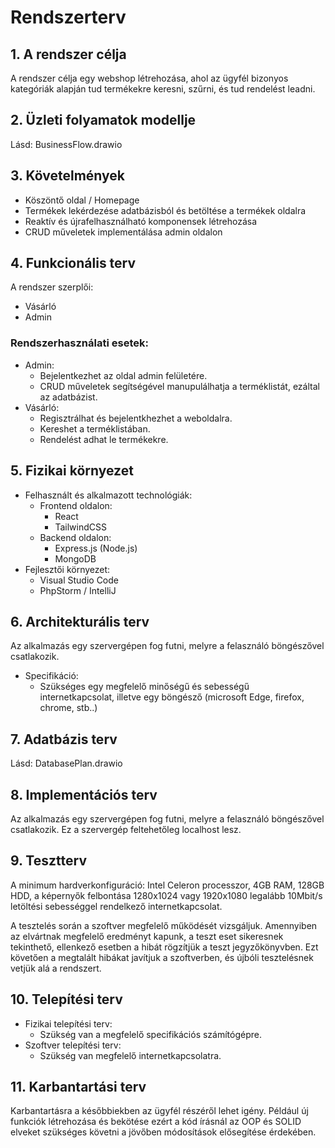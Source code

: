# Rendszerterv

## 1. A rendszer célja
A rendszer célja egy webshop létrehozása, ahol az ügyfél bizonyos kategóriák
alapján tud termékekre keresni, szűrni, és tud rendelést leadni.

## 2. Üzleti folyamatok modellje
Lásd: BusinessFlow.drawio

## 3. Követelmények
- Köszöntő oldal / Homepage
- Termékek lekérdezése adatbázisból és betöltése a termékek oldalra
- Reaktív és újrafelhasználható komponensek létrehozása
- CRUD műveletek implementálása admin oldalon

## 4. Funkcionális terv
A rendszer szerplői:
- Vásárló
- Admin

### Rendszerhasználati esetek:
 - Admin:
   - Bejelentkezhet az oldal admin felületére.
   - CRUD műveletek segítségével manupulálhatja a terméklistát, ezáltal az adatbázist.
 - Vásárló:
   - Regisztrálhat és bejelentkhezhet a weboldalra.
   - Kereshet a terméklistában.
   - Rendelést adhat le termékekre.

## 5. Fizikai környezet
- Felhasznált és alkalmazott technológiák:
  - Frontend oldalon:
    - React
    - TailwindCSS
  - Backend oldalon:
    - Express.js (Node.js)
    - MongoDB
- Fejlesztői környezet:
  - Visual Studio Code
  - PhpStorm / IntelliJ

## 6. Architekturális terv
Az alkalmazás egy szervergépen fog futni, melyre a felasználó böngészővel csatlakozik.

- Specifikáció:
  - Szükséges egy megfelelő minőségű és sebességű internetkapcsolat, illetve egy böngésző (microsoft Edge, firefox, chrome, stb..)

## 7. Adatbázis terv
Lásd: DatabasePlan.drawio

## 8. Implementációs terv
Az alkalmazás egy szervergépen fog futni, melyre a felasználó böngészővel csatlakozik.
Ez a szervergép feltehetőleg localhost lesz.

## 9. Tesztterv
A minimum hardverkonfiguráció: Intel Celeron processzor, 4GB RAM, 128GB HDD, a képernyők felbontása 1280x1024 vagy 1920x1080 legalább 10Mbit/s letöltési sebességgel rendelkező internetkapcsolat.

A tesztelés során a szoftver megfelelő működését vizsgáljuk. Amennyiben az elvártnak megfelelő eredményt kapunk, a teszt eset sikeresnek tekinthető, ellenkező esetben a hibát rögzítjük a teszt jegyzőkönyvben. Ezt követően a megtalált hibákat javítjuk a szoftverben, és újbóli tesztelésnek vetjük alá a rendszert.

## 10. Telepítési terv
- Fizikai telepítési terv:
  - Szükség van a megfelelő specifikációs számítógépre.
- Szoftver telepítési terv:
  - Szükség van megfelelő internetkapcsolatra.

## 11. Karbantartási terv
Karbantartásra a későbbiekben az ügyfél részéről lehet igény.
Például új funkciók létrehozása és bekötése ezért a kód írásnál
az OOP és SOLID elveket szükséges követni a jövőben módosítások
elősegítése érdekében.